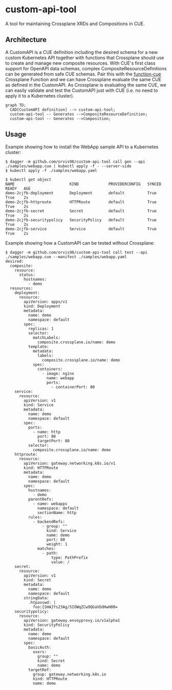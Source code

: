# custom-api-tool

A tool for maintaining Crossplane XRDs and Compositions in CUE.

## Architecture

A CustomAPI is a CUE definition including the desired schema for a new custom Kubernetes API together with functions that Crossplane should use to create and manage new composite resources.
With CUE's first class support for OpenAPI data schemas, complex CompositeResourceDefinitions can be generated from safe CUE schemas.
Pair this with the [function-cue](https://github.com/crossplane-contrib/function-cue) Crossplane Function and we can have Crossplane evaluate the same CUE as defined in the CustomAPI.
As Crossplane is evaluating the same CUE, we can easily validate and test the CustomAPI just with CUE (i.e. no need to apply it to a Kubernetes cluster).

```mermaid
graph TD;
  CAD[CustomAPI definition] --> custom-api-tool;
  custom-api-tool -- Generates -->CompositeResourceDefinition;
  custom-api-tool -- Generates -->Composition;
```


## Usage

Example showing how to install the WebApp sample API to a Kubernetes cluster:

```console
$ dagger -m github.com/orvis98/custom-api-tool call gen --api ./samples/webapp.cue | kubectl apply -f - --server-side
$ kubectl apply -f ./samples/webapp.yaml

$ kubectl get object
NAME                        KIND             PROVIDERCONFIG   SYNCED   READY   AGE
demo-2cjfb-deployment       Deployment       default          True     True    2s
demo-2cjfb-httproute        HTTPRoute        default          True     True    2s
demo-2cjfb-secret           Secret           default          True     True    2s
demo-2cjfb-securitypolicy   SecurityPolicy   default          True     True    2s
demo-2cjfb-service          Service          default          True     True    2s
```

Example showing how a CustomAPI can be tested without Crossplane:

```console
$ dagger -m github.com/orvis98/custom-api-tool call test --api ./samples/webapp.cue --manifest ./samples/webapp.yaml
desired:
  composite:
    resource:
      status:
        hostnames:
          - demo
  resources:
    deployment:
      resource:
        apiVersion: apps/v1
        kind: Deployment
        metadata:
          name: demo
          namespace: default
        spec:
          replicas: 1
          selector:
            matchLabels:
              composite.crossplane.io/name: demo
          template:
            metadata:
              labels:
                composite.crossplane.io/name: demo
            spec:
              containers:
                - image: nginx
                  name: webapp
                  ports:
                    - containerPort: 80
    service:
      resource:
        apiVersion: v1
        kind: Service
        metadata:
          name: demo
          namespace: default
        spec:
          ports:
            - name: http
              port: 80
              targetPort: 80
          selector:
            composite.crossplane.io/name: demo
    httproute:
      resource:
        apiVersion: gateway.networking.k8s.io/v1
        kind: HTTPRoute
        metadata:
          name: demo
          namespace: default
        spec:
          hostnames:
            - demo
          parentRefs:
            - name: webapps
              namespace: default
              sectionName: http
          rules:
            - backendRefs:
                - group: ""
                  kind: Service
                  name: demo
                  port: 80
                  weight: 1
              matches:
                - path:
                    type: PathPrefix
                    value: /
    secret:
      resource:
        apiVersion: v1
        kind: Secret
        metadata:
          name: demo
          namespace: default
        stringData:
          .htpasswd: |
            foo:{SHA}Ys23Ag/5IOWqZCw9QGaVDdHwH00=
    securitypolicy:
      resource:
        apiVersion: gateway.envoyproxy.io/v1alpha1
        kind: SecurityPolicy
        metadata:
          name: demo
          namespace: default
        spec:
          basicAuth:
            users:
              group: ""
              kind: Secret
              name: demo
          targetRef:
            group: gateway.networking.k8s.io
            kind: HTTPRoute
            name: demo
```
